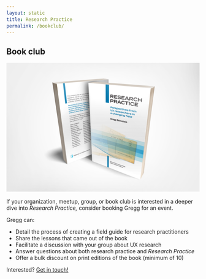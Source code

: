 ```yaml
---
layout: static
title: Research Practice
permalink: /bookclub/
---
```


## Book club

![Research Practice](/assets/images/book_cover_2.png "Research Practice cover image")

If your organization, meetup, group, or book club is interested in a deeper dive into *Research Practice,* consider booking Gregg for an event.

Gregg can:
* Detail the process of creating a field guide for research practitioners
* Share the lessons that came out of the book
* Facilitate a discussion with your group about UX research
* Answer questions about both research practice and *Research Practice*
* Offer a bulk discount on print editions of the book (minimum of 10)


Interested? [Get in touch!](../contact)
